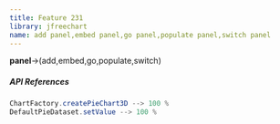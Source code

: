 ```yaml
---
title: Feature 231
library: jfreechart
name: add panel,embed panel,go panel,populate panel,switch panel
---
```


**panel**->(add,embed,go,populate,switch)

##### API References

```java
ChartFactory.createPieChart3D --> 100 %
DefaultPieDataset.setValue --> 100 %
```
